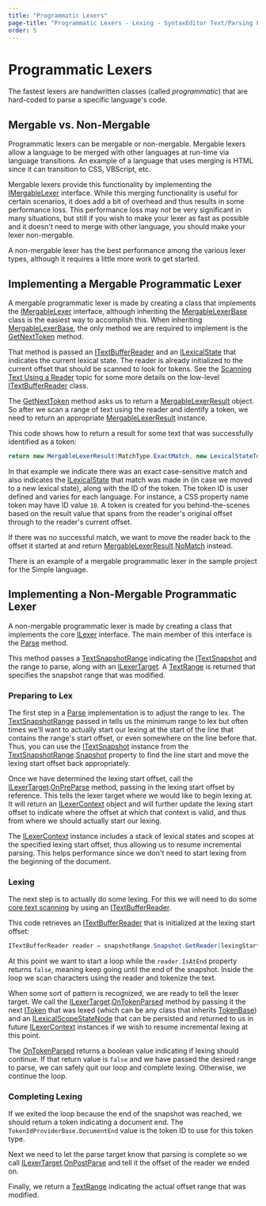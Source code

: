 ```yaml
---
title: "Programmatic Lexers"
page-title: "Programmatic Lexers - Lexing - SyntaxEditor Text/Parsing Framework"
order: 5
---
```

# Programmatic Lexers

The fastest lexers are handwritten classes (called *programmatic*) that are hard-coded to parse a specific language's code.

## Mergable vs. Non-Mergable

Programmatic lexers can be mergable or non-mergable.  Mergable lexers allow a language to be merged with other languages at run-time via language transitions.  An example of a language that uses merging is HTML since it can transition to CSS, VBScript, etc.

Mergable lexers provide this functionality by implementing the [IMergableLexer](xref:ActiproSoftware.Text.Lexing.IMergableLexer) interface.  While this merging functionality is useful for certain scenarios, it does add a bit of overhead and thus results in some performance loss.  This performance loss may not be very significant in many situations, but still if you wish to make your lexer as fast as possible and it doesn't need to merge with other language, you should make your lexer non-mergable.

A non-mergable lexer has the best performance among the various lexer types, although it requires a little more work to get started.

## Implementing a Mergable Programmatic Lexer

A mergable programmatic lexer is made by creating a class that implements the [IMergableLexer](xref:ActiproSoftware.Text.Lexing.IMergableLexer) interface, although inheriting the [MergableLexerBase](xref:ActiproSoftware.Text.Lexing.Implementation.MergableLexerBase) class is the easiest way to accomplish this.  When inheriting [MergableLexerBase](xref:ActiproSoftware.Text.Lexing.Implementation.MergableLexerBase), the only method we are required to implement is the [GetNextToken](xref:ActiproSoftware.Text.Lexing.Implementation.MergableLexerBase.GetNextToken*) method.

That method is passed an [ITextBufferReader](xref:ActiproSoftware.Text.ITextBufferReader) and an [ILexicalState](xref:ActiproSoftware.Text.Lexing.ILexicalState) that indicates the current lexical state.  The reader is already initialized to the current offset that should be scanned to look for tokens.  See the [Scanning Text Using a Reader](../core-text/scanning-text.md) topic for some more details on the low-level [ITextBufferReader](xref:ActiproSoftware.Text.ITextBufferReader) class.

The [GetNextToken](xref:ActiproSoftware.Text.Lexing.Implementation.MergableLexerBase.GetNextToken*) method asks us to return a [MergableLexerResult](xref:ActiproSoftware.Text.Lexing.MergableLexerResult) object.  So after we scan a range of text using the reader and identify a token, we need to return an appropriate [MergableLexerResult](xref:ActiproSoftware.Text.Lexing.MergableLexerResult) instance.

This code shows how to return a result for some text that was successfully identified as a token:

```csharp
return new MergableLexerResult(MatchType.ExactMatch, new LexicalStateTokenData(lexicalState, tokenId));
```

In that example we indicate there was an exact case-sensitive match and also indicates the [ILexicalState](xref:ActiproSoftware.Text.Lexing.ILexicalState) that match was made in (in case we moved to a new lexical state), along with the ID of the token.  The token ID is user defined and varies for each language.  For instance, a CSS property name token may have ID value `10`.  A token is created for you behind-the-scenes based on the result value that spans from the reader's original offset through to the reader's current offset.

If there was no successful match, we want to move the reader back to the offset it started at and return [MergableLexerResult](xref:ActiproSoftware.Text.Lexing.MergableLexerResult).[NoMatch](xref:ActiproSoftware.Text.Lexing.MergableLexerResult.NoMatch) instead.

There is an example of a mergable programmatic lexer in the sample project for the Simple language.

## Implementing a Non-Mergable Programmatic Lexer

A non-mergable programmatic lexer is made by creating a class that implements the core [ILexer](xref:ActiproSoftware.Text.Lexing.ILexer) interface.  The main member of this interface is the [Parse](xref:ActiproSoftware.Text.Lexing.ILexer.Parse*) method.

This method passes a [TextSnapshotRange](xref:ActiproSoftware.Text.TextSnapshotRange) indicating the [ITextSnapshot](xref:ActiproSoftware.Text.ITextSnapshot) and the range to parse, along with an [ILexerTarget](xref:ActiproSoftware.Text.Lexing.ILexerTarget).  A [TextRange](xref:ActiproSoftware.Text.TextRange) is returned that specifies the snapshot range that was modified.

### Preparing to Lex

The first step in a [Parse](xref:ActiproSoftware.Text.Lexing.ILexer.Parse*) implementation is to adjust the range to lex.  The [TextSnapshotRange](xref:ActiproSoftware.Text.TextSnapshotRange) passed in tells us the minimum range to lex but often times we'll want to actually start our lexing at the start of the line that contains the range's start offset, or even somewhere on the line before that.  Thus, you can use the [ITextSnapshot](xref:ActiproSoftware.Text.ITextSnapshot) instance from the [TextSnapshotRange](xref:ActiproSoftware.Text.TextSnapshotRange).[Snapshot](xref:ActiproSoftware.Text.TextSnapshotRange.Snapshot) property to find the line start and move the lexing start offset back appropriately.

Once we have determined the lexing start offset, call the [ILexerTarget](xref:ActiproSoftware.Text.Lexing.ILexerTarget).[OnPreParse](xref:ActiproSoftware.Text.Lexing.ILexerTarget.OnPreParse*) method, passing in the lexing start offset by reference.  This tells the lexer target where we would like to begin lexing at.  It will return an [ILexerContext](xref:ActiproSoftware.Text.Lexing.ILexerContext) object and will further update the lexing start offset to indicate where the offset at which that context is valid, and thus from where we should actually start our lexing.

The [ILexerContext](xref:ActiproSoftware.Text.Lexing.ILexerContext) instance includes a stack of lexical states and scopes at the specified lexing start offset, thus allowing us to resume incremental parsing.  This helps performance since we don't need to start lexing from the beginning of the document.

### Lexing

The next step is to actually do some lexing.  For this we will need to do some [core text scanning](../core-text/scanning-text.md) by using an [ITextBufferReader](xref:ActiproSoftware.Text.ITextBufferReader).

This code retrieves an [ITextBufferReader](xref:ActiproSoftware.Text.ITextBufferReader) that is initialized at the lexing start offset:

```csharp
ITextBufferReader reader = snapshotRange.Snapshot.GetReader(lexingStartOffset).BufferReader;
```

At this point we want to start a loop while the `reader.IsAtEnd` property returns `false`, meaning keep going until the end of the snapshot.  Inside the loop we scan characters using the reader and tokenize the text.

When some sort of pattern is recognized, we are ready to tell the lexer target.  We call the [ILexerTarget](xref:ActiproSoftware.Text.Lexing.ILexerTarget).[OnTokenParsed](xref:ActiproSoftware.Text.Lexing.ILexerTarget.OnTokenParsed*) method by passing it the next [IToken](xref:ActiproSoftware.Text.Lexing.IToken) that was lexed (which can be any class that inherits [TokenBase](xref:ActiproSoftware.Text.Lexing.Implementation.TokenBase)) and an [ILexicalScopeStateNode](xref:ActiproSoftware.Text.Lexing.ILexicalScopeStateNode) that can be persisted and returned to us in future [ILexerContext](xref:ActiproSoftware.Text.Lexing.ILexerContext) instances if we wish to resume incremental lexing at this point.

The [OnTokenParsed](xref:ActiproSoftware.Text.Lexing.ILexerTarget.OnTokenParsed*) returns a boolean value indicating if lexing should continue.  If that return value is `false` and we have passed the desired range to parse, we can safely quit our loop and complete lexing.  Otherwise, we continue the loop.

### Completing Lexing

If we exited the loop because the end of the snapshot was reached, we should return a token indicating a document end.  The `TokenIdProviderBase.DocumentEnd` value is the token ID to use for this token type.

Next we need to let the parse target know that parsing is complete so we call [ILexerTarget](xref:ActiproSoftware.Text.Lexing.ILexerTarget).[OnPostParse](xref:ActiproSoftware.Text.Lexing.ILexerTarget.OnPostParse*) and tell it the offset of the reader we ended on.

Finally, we return a [TextRange](xref:ActiproSoftware.Text.TextRange) indicating the actual offset range that was modified.
